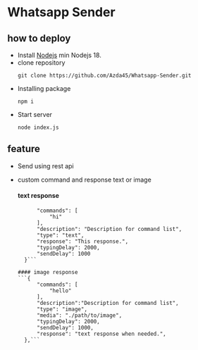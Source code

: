 # Whatsapp Sender

## how to deploy

- Install [Nodejs](https://nodejs.org/en)
  min Nodejs 18.
- clone repository
  ```
  git clone https://github.com/Azda45/Whatsapp-Sender.git
  ```
- Installing package
  ```
  npm i
  ```
- Start server
  ```
  node index.js
  ```
## feature
- Send using rest api
- custom command and response text or image
  
  #### text response
  ```{
        "commands": [
            "hi"
        ],
        "description": "Description for command list",
        "type": "text",
        "response": "This response.",
        "typingDelay": 2000,
        "sendDelay": 1000
    }```
  
  #### image response
  ```{
        "commands": [
            "hello"
        ],
        "description":"Description for command list",
        "type": "image",
        "media": "./path/to/image",
        "typingDelay": 2000,
        "sendDelay": 1000,
        "response": "text response when needed.",
    },```

